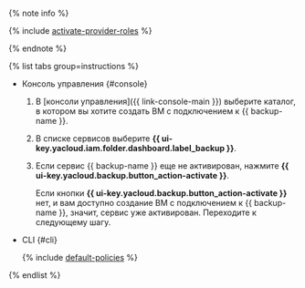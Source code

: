 {% note info %}

{% include [activate-provider-roles](../../../_includes/backup/activate-provider-roles.md) %}

{% endnote %}

{% list tabs group=instructions %}

- Консоль управления {#console}

  1. В [консоли управления]({{ link-console-main }}) выберите каталог, в котором вы хотите создать ВМ с подключением к {{ backup-name }}.
  1. В списке сервисов выберите **{{ ui-key.yacloud.iam.folder.dashboard.label_backup }}**.
  1. Если сервис {{ backup-name }} еще не активирован, нажмите **{{ ui-key.yacloud.backup.button_action-activate }}**.

      Если кнопки **{{ ui-key.yacloud.backup.button_action-activate }}** нет, и вам доступно создание ВМ с подключением к {{ backup-name }}, значит, сервис уже активирован. Переходите к следующему шагу.

- CLI {#cli}

  {% include [default-policies](../../../_includes/backup/operations/cli-activate-service.md) %}

{% endlist %}